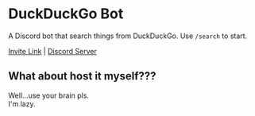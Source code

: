 # DuckDuckGo Bot

A Discord bot that search things from DuckDuckGo.
Use `/search` to start.

[Invite Link](https://discord.com/oauth2/authorize?client_id=1274017181989994637&permissions=0&integration_type=0&scope=bot+applications.commands) | [Discord Server](https://discord.gg/uQ4UXANnP2)
## What about host it myself???
Well...use your brain pls.  
I'm lazy.